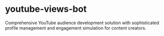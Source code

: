 # youtube-views-bot
Comprehensive YouTube audience development solution with sophisticated profile management and engagement simulation for content creators.
